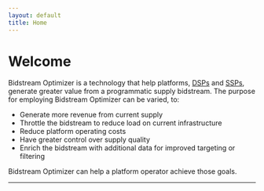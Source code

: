 ```yaml
---
layout: default
title: Home
---
```


# Welcome

Bidstream Optimizer is a technology that help platforms, [DSPs](optimizer-dsp) and [SSPs](optimizer-ssp), generate greater value from a programmatic supply bidstream. The purpose for employing Bidstream Optimizer can be varied, to:

* Generate more revenue from current supply
* Throttle the bidstream to reduce load on current infrastructure
* Reduce platform operating costs
* Have greater control over supply quality
* Enrich the bidstream with additional data for improved targeting or filtering

Bidstream Optimizer can help a platform operator achieve those goals.

-----
